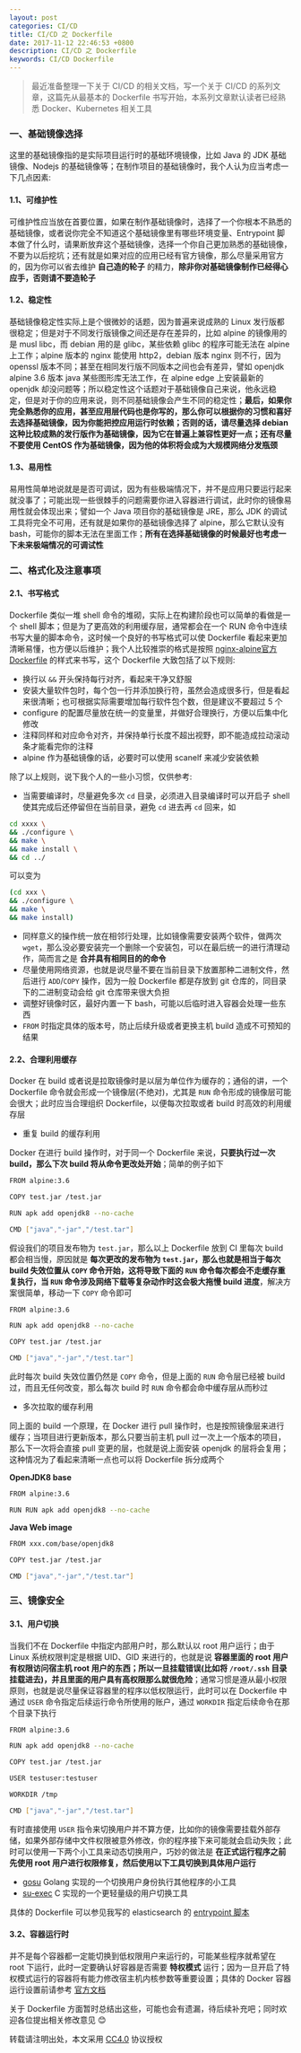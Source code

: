```yaml
---
layout: post
categories: CI/CD
title: CI/CD 之 Dockerfile
date: 2017-11-12 22:46:53 +0800
description: CI/CD 之 Dockerfile
keywords: CI/CD Dockerfile
---
```


> 最近准备整理一下关于 CI/CD 的相关文档，写一个关于 CI/CD 的系列文章，这篇先从最基本的 Dockerfile 书写开始，本系列文章默认读者已经熟悉 Docker、Kubernetes 相关工具


### 一、基础镜像选择

这里的基础镜像指的是实际项目运行时的基础环境镜像，比如 Java 的 JDK 基础镜像、Nodejs 的基础镜像等；在制作项目的基础镜像时，我个人认为应当考虑一下几点因素:

#### 1.1、可维护性

可维护性应当放在首要位置，如果在制作基础镜像时，选择了一个你根本不熟悉的基础镜像，或者说你完全不知道这个基础镜像里有哪些环境变量、Entrypoint 脚本做了什么时，请果断放弃这个基础镜像，选择一个你自己更加熟悉的基础镜像，不要为以后挖坑；还有就是如果对应的应用已经有官方镜像，那么尽量采用官方的，因为你可以省去维护 **自己造的轮子** 的精力，**除非你对基础镜像制作已经得心应手，否则请不要造轮子**

#### 1.2、稳定性

基础镜像稳定性实际上是个很微妙的话题，因为普遍来说成熟的 Linux 发行版都很稳定；但是对于不同发行版镜像之间还是存在差异的，比如 alpine 的镜像用的是 musl libc，而 debian 用的是 glibc，某些依赖 glibc 的程序可能无法在 alpine 上工作；alpine 版本的 nginx 能使用 http2，debian 版本 nginx 则不行，因为 openssl 版本不同；甚至在相同发行版不同版本之间也会有差异，譬如 openjdk alpine 3.6 版本 java 某些图形库无法工作，在 alpine edge 上安装最新的 openjdk 却没问题等；所以稳定性这个话题对于基础镜像自己来说，他永远稳定，但是对于你的应用来说，则不同基础镜像会产生不同的稳定性；**最后，如果你完全熟悉你的应用，甚至应用层代码也是你写的，那么你可以根据你的习惯和喜好去选择基础镜像，因为你能把控应用运行时依赖；否则的话，请尽量选择 debian 这种比较成熟的发行版作为基础镜像，因为它在普遍上兼容性更好一点；还有尽量不要使用 CentOS 作为基础镜像，因为他的体积将会成为大规模网络分发瓶颈**


#### 1.3、易用性

易用性简单地说就是是否可调试，因为有些极端情况下，并不是应用只要运行起来就没事了；可能出现一些很棘手的问题需要你进入容器进行调试，此时你的镜像易用性就会体现出来；譬如一个 Java 项目你的基础镜像是 JRE，那么 JDK 的调试工具将完全不可用，还有就是如果你的基础镜像选择了 alpine，那么它默认没有 bash，可能你的脚本无法在里面工作；**所有在选择基础镜像的时候最好也考虑一下未来极端情况的可调试性**


### 二、格式化及注意事项

#### 2.1、书写格式

Dockerfile 类似一堆 shell 命令的堆砌，实际上在构建阶段也可以简单的看做是一个 shell 脚本；但是为了更高效的利用缓存层，通常都会在一个 RUN 命令中连续书写大量的脚本命令，这时候一个良好的书写格式可以使 Dockerfile 看起来更加清晰易懂，也方便以后维护；我个人比较推崇的格式是按照 [nginx-alpine官方 Dockerfile](https://github.com/nginxinc/docker-nginx/blob/master/mainline/alpine/Dockerfile) 的样式来书写，这个 Dockerfile 大致包括了以下规则:

- 换行以 `&&` 开头保持每行对齐，看起来干净又舒服
- 安装大量软件包时，每个包一行并添加换行符，虽然会造成很多行，但是看起来很清晰；也可根据实际需要增加每行软件包个数，但是建议不要超过 5 个
- configure 的配置尽量放在统一的变量里，并做好合理换行，方便以后集中化修改
- 注释同样和对应命令对齐，并保持单行长度不超出视野，即不能造成拉动滚动条才能看完你的注释
- alpine 作为基础镜像的话，必要时可以使用 scanelf 来减少安装依赖

除了以上规则，说下我个人的一些小习惯，仅供参考:

- 当需要编译时，尽量避免多次 `cd` 目录，必须进入目录编译时可以开启子 shell 使其完成后还停留但在当前目录，避免 `cd` 进去再 `cd` 回来，如

``` sh
cd xxxx \
&& ./configure \
&& make \
&& make install \
&& cd ../
```
可以变为

``` sh
(cd xxx \
&& ./configure \
&& make \
&& make install)
```

- 同样意义的操作统一放在相邻行处理，比如镜像需要安装两个软件，做两次 `wget`，那么没必要安装完一个删除一个安装包，可以在最后统一的进行清理动作，简而言之是 **合并具有相同目的的命令**
- 尽量使用网络资源，也就是说尽量不要在当前目录下放置那种二进制文件，然后进行 `ADD`/`COPY` 操作，因为一般 Dockerfile 都是存放到 git 仓库的，同目录下的二进制变动会给 git 仓库带来很大负担
- 调整好镜像时区，最好内置一下 bash，可能以后临时进入容器会处理一些东西
- `FROM` 时指定具体的版本号，防止后续升级或者更换主机 build 造成不可预知的结果

#### 2.2、合理利用缓存

Docker 在 build 或者说是拉取镜像时是以层为单位作为缓存的；通俗的讲，一个 Dockerfile 命令就会形成一个镜像层(不绝对)，尤其是 `RUN` 命令形成的镜像层可能会很大；此时应当合理组织 Dockerfile，以便每次拉取或者 build 时高效的利用缓存层

- 重复 build 的缓存利用

Docker 在进行 build 操作时，对于同一个 Dockerfile 来说，**只要执行过一次 build，那么下次 build 将从命令更改处开始**；简单的例子如下

``` sh
FROM alpine:3.6

COPY test.jar /test.jar

RUN apk add openjdk8 --no-cache

CMD ["java","-jar","/test.tar"]
```

假设我们的项目发布物为 `test.jar`，那么以上 Dockerfile 放到 CI 里每次 build 都会相当慢，原因就是 **每次更改的发布物为 `test.jar`，那么也就是相当于每次 build 失效位置从 `COPY` 命令开始，这将导致下面的 `RUN` 命令每次都会不走缓存重复执行，当 `RUN` 命令涉及网络下载等复杂动作时这会极大拖慢 build 进度**，解决方案很简单，移动一下 `COPY` 命令即可

``` sh
FROM alpine:3.6

RUN apk add openjdk8 --no-cache

COPY test.jar /test.jar

CMD ["java","-jar","/test.tar"]
```

此时每次 build 失效位置仍然是 `COPY` 命令，但是上面的 `RUN` 命令层已经被 build 过，而且无任何改变，那么每次 build 时 `RUN` 命令都会命中缓存层从而秒过

- 多次拉取的缓存利用

同上面的 build 一个原理，在 Docker 进行 pull 操作时，也是按照镜像层来进行缓存；当项目进行更新版本，那么只要当前主机 pull 过一次上一个版本的项目，那么下一次将会直接 pull 变更的层，也就是说上面安装 openjdk 的层将会复用；这种情况为了看起来清晰一点也可以将 Dockerfile 拆分成两个

**OpenJDK8 base**

``` sh
FROM alpine:3.6

RUN RUN apk add openjdk8 --no-cache
```

**Java Web image**

``` sh
FROM xxx.com/base/openjdk8

COPY test.jar /test.jar

CMD ["java","-jar","/test.tar"]
```

### 三、镜像安全

#### 3.1、用户切换

当我们不在 Dockerfile 中指定内部用户时，那么默认以 root 用户运行；由于 Linux 系统权限判定是根据 UID、GID 来进行的，也就是说 **容器里面的 root 用户有权限访问宿主机 root 用户的东西；所以一旦挂载错误(比如将 `/root/.ssh` 目录挂载进去)，并且里面的用户具有高权限那么就很危险**；通常习惯是遵从最小权限原则，也就是说尽量保证容器里的程序以低权限运行，此时可以在 Dockerfile 中通过 `USER` 命令指定后续运行命令所使用的账户，通过 `WORKDIR` 指定后续命令在那个目录下执行

``` sh
FROM alpine:3.6

RUN apk add openjdk8 --no-cache

COPY test.jar /test.jar

USER testuser:testuser

WORKDIR /tmp

CMD ["java","-jar","/test.tar"]
```

有时直接使用 `USER` 指令来切换用户并不算方便，比如你的镜像需要挂载外部存储，如果外部存储中文件权限被意外修改，你的程序接下来可能就会启动失败；此时可以使用一下两个小工具来动态切换用户，巧妙的做法是 **在正式运行程序之前先使用 root 用户进行权限修复，然后使用以下工具切换到具体用户运行**

- [gosu](https://github.com/tianon/gosu) Golang 实现的一个切换用户身份执行其他程序的小工具
- [su-exec](https://github.com/hlovdal/su-exec) C 实现的一个更轻量级的用户切换工具

具体的 Dockerfile 可以参见我写的 elasticsearch 的 [entrypoint 脚本](https://github.com/mritd/dockerfile/blob/master/elasticsearch/docker-entrypoint.sh)

#### 3.2、容器运行时

并不是每个容器都一定能切换到低权限用户来运行的，可能某些程序就希望在 root 下运行，此时一定要确认好容器是否需要 **特权模式** 运行；因为一旦开启了特权模式运行的容器将有能力修改宿主机内核参数等重要设置；具体的 Docker 容器运行设置前请参考 [官方文档](https://docs.docker.com/engine/reference/run/#runtime-privilege-and-linux-capabilities)


关于 Dockerfile 方面暂时总结出这些，可能也会有遗漏，待后续补充吧；同时欢迎各位提出相关修改意见 😊


转载请注明出处，本文采用 [CC4.0](http://creativecommons.org/licenses/by-nc-nd/4.0/) 协议授权
